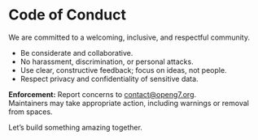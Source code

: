 # Code of Conduct

We are committed to a welcoming, inclusive, and respectful community.

- Be considerate and collaborative.  
- No harassment, discrimination, or personal attacks.  
- Use clear, constructive feedback; focus on ideas, not people.  
- Respect privacy and confidentiality of sensitive data.

**Enforcement:** Report concerns to contact@openg7.org.  
Maintainers may take appropriate action, including warnings or removal from spaces.

Let’s build something amazing together.
